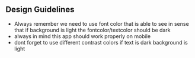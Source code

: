 ## Design Guidelines

- Always remember we need to use font color that is able to see in sense that if background is light the fontcolor/textcolor should be dark
- always in mind this app should work properly on mobile
- dont forget to use different contrast colors if text is dark background is light